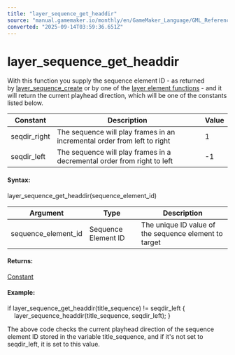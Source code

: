 ```yaml
---
title: "layer_sequence_get_headdir"
source: "manual.gamemaker.io/monthly/en/GameMaker_Language/GML_Reference/Asset_Management/Rooms/Sequence_Layers/layer_sequence_get_headdir.htm"
converted: "2025-09-14T03:59:36.651Z"
---
```


# layer\_sequence\_get\_headdir

With this function you supply the sequence element ID - as returned by [layer\_sequence\_create](layer_sequence_create.md) or by one of the [layer element functions](../General_Layer_Functions/General_Layer_Functions.md) - and it will return the current playhead direction, which will be one of the constants listed below.

| Constant | Description | Value |
| --- | --- | --- |
| seqdir_right | The sequence will play frames in an incremental order from left to right | 1 |
| seqdir_left | The sequence will play frames in a decremental order from right to left | -1 |

#### Syntax:

layer\_sequence\_get\_headdir(sequence\_element\_id)

| Argument | Type | Description |
| --- | --- | --- |
| sequence_element_id | Sequence Element ID | The unique ID value of the sequence element to target |

#### Returns:

[Constant](../../../../GML_Overview/Variables/Constants.md)

#### Example:

if layer\_sequence\_get\_headdir(title\_sequence) != seqdir\_left
{
    layer\_sequence\_headdir(title\_sequence, seqdir\_left);
}

The above code checks the current playhead direction of the sequence element ID stored in the variable title\_sequence, and if it's not set to seqdir\_left, it is set to this value.